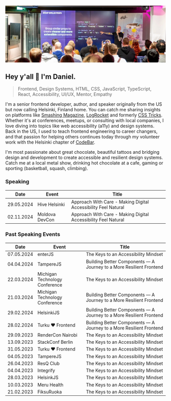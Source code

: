 ![Daniel Yuschick speaking at HelsinkiJS about building components in React and TypeScript.](./daniel-yuschick-helsinki-js.webp)

## Hey y'all 🤘 I'm Daniel.

> Frontend, Design Systems, HTML, CSS, JavaScript, TypeScript, React, Accessibility, UI/UX, Mentor, Empathy

I'm a senior frontend developer, author, and speaker originally from the US but now calling Helsinki, Finland home. You can catch me sharing insights on platforms like [Smashing Magazine](https://www.smashingmagazine.com/author/daniel-yuschick/), [LogRocket](https://blog.logrocket.com/author/danielyuschick/) and formerly [CSS Tricks](https://css-tricks.com/author/danyuschick/). Whether it's at conferences, meetups, or consulting with local companies, I love diving into topics like web accessibility (a11y) and design systems. Back in the US, I used to teach frontend engineering to career changers, and that passion for helping others continues today through my volunteer work with the Helsinki chapter of [CodeBar](https://codebar.io/).

I'm most passionate about great chocolate, beautiful tattoos and bridging design and development to create accessible and resilient design systems. Catch me at a local metal show, drinking hot chocolate at a cafe, gaming or sporting (basketball, squash, climbing).

### Speaking

| Date       | Event          | Title                                                          |
| ---------- | -------------- | -------------------------------------------------------------- |
| 29.05.2024 | Hive Helsinki  | Approach With Care - Making Digital Accessibility Feel Natural |
| 02.11.2024 | Moldova DevCon | Approach With Care - Making Digital Accessibility Feel Natural |

### Past Speaking Events

| Date       | Event                          | Title                                                               |
| ---------- | ------------------------------ | ------------------------------------------------------------------- |
| 07.05.2024 | enterJS                        | The Keys to an Accessibility Mindset                                |
| 04.04.2024 | TampereJS                      | Building Better Components — A Journey to a More Resilient Frontend |
| 22.03.2024 | Michigan Technology Conference | The Keys to an Accessibility Mindset                                |
| 21.03.2024 | Michigan Technology Conference | Building Better Components — A Journey to a More Resilient Frontend |
| 29.02.2024 | HelsinkiJS                     | Building Better Components — A Journey to a More Resilient Frontend |
| 28.02.2024 | Turku ❤️ Frontend              | Building Better Components — A Journey to a More Resilient Frontend |
| 29.09.2023 | RenderCon Nairobi              | The Keys to an Accessibility Mindset                                |
| 13.09.2023 | StackConf Berlin               | The Keys to an Accessibility Mindset                                |
| 31.05.2023 | Turku ❤️ Frontend              | The Keys to an Accessibility Mindset                                |
| 04.05.2023 | TampereJS                      | The Keys to an Accessibility Mindset                                |
| 26.04.2023 | ResQ Club                      | The Keys to an Accessibility Mindset                                |
| 04.04.2023 | Integrify                      | The Keys to an Accessibility Mindset                                |
| 28.03.2023 | HelsinkJS                      | The Keys to an Accessibility Mindset                                |
| 10.03.2023 | Meru Health                    | The Keys to an Accessibility Mindset                                |
| 21.02.2023 | FiksuRuoka                     | The Keys to an Accessibility Mindset                                |
